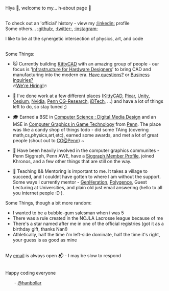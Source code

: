 Hiya 👋, welcome to my... h-about page 🥁<br/><br/>

To check out an 'official' history - view my [:linkedin:](https://linkedin.com/in/hannah-bollar) profile<br/>
Some others... [:github:](https://github.com/hanbollar), [:twitter:](https://twitter.com/hanbollar), [:instagram:](https://instagram.com/hanbollar)

I like to be at the synergetic intersection of physics, art, and code<br/><br/>

Some Things:

- 🐱 Currently building [KittyCAD](https://kittycad.io) with an amazing group of people - our focus is '[Infrastructure for Hardware Designers](https://kittycad.io/product)' to bring CAD and manufacturing into the modern era. [Have questions?](mailto:kittycad@hannahbollar.com) or [Business inquiries?](mailto:hannah@kittycad.io) <br/>🔥[We're Hiring!](https://kittycad.io/careers/)🔥

- 💼 I've done work at a few different places ([KittyCAD](https://kittycad.io/), [Pixar](https://pixar.com), [Unity](https://unity.com/), [Cesium](https://cesium.com), [Nvidia](https://nvidia.com), [Penn CG-Research](http://cg.cis.upenn.edu/summerresearch.html), [iDTech](https://www.idtech.com/), ...) and have a lot of things left to do, so stay tuned ;)

- 🎓 Earned a BSE in [Computer Science : Digital Media Design](https://catalog.upenn.edu/undergraduate/programs/digital-media-design-bse/) and an MSE in [Computer Graphics in Game Technology](https://www.cis.upenn.edu/graduate/program-offerings/mse-in-computer-graphics-and-game-technology/) from [Penn](https://www.upenn.edu/). The place was like a candy shop of things todo - did some TAing (covering math,cs,physics,art,etc), earned some awards, and met a lot of great people (shout out to [CG@Penn](https://cg.cis.upenn.edu)) ~

- 🎨 Have been heavily involved in the computer graphics communites - Penn Siggraph, Penn AWE, have a [Siggraph Member Profile](https://www.siggraph.org/inside-siggraph/member-profiles/profile/?member=hannah-bollar), joined Khronos, and a few other things that are still on the way.

- 🍎 Teaching && Mentoring is important to me. It takes a village to succeed, and I couldnt have gotten to where I am without the support. Some ways I currently mentor - [GenHeration](https://genheration.com/), [Polygence](https://www.polygence.org/), Guest Lecturing at Universities, and plain old just email answering (hello to all you internet people :D ).

Some Things, though a bit more random:

- I wanted to be a bubble-gum salesman when i was 5
- There was a rule created in the NCJLA Lacrosse league because of me
- There's a star named after me in one of the official registries (got it as a birthday gift, thanks Nan!)
- Athletically, half the time i'm left-side dominate, half the time it's right, your guess is as good as mine<br/><br/>


My [email](mailto:hiya@hanbo.dev) is always open 📬 - I may be slow to respond<br/><br/>


Happy coding everyone<br/>

&ensp;&ensp;&ensp;&ensp;- [@hanbollar](https://github.com/hanbollar)
